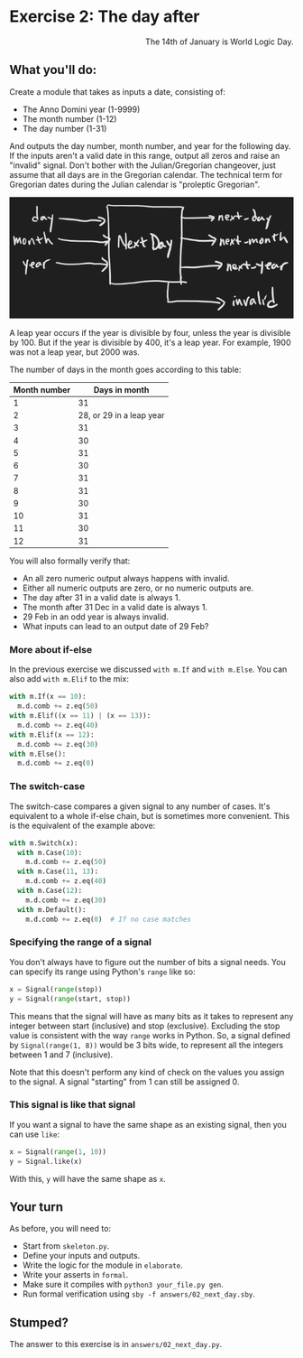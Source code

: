 # Exercise 2: The day after

<div style="text-align: right">The 14th of January is World Logic Day.</div>


## What you'll do:

Create a module that takes as inputs a date, consisting of:

* The Anno Domini year (1-9999)
* The month number (1-12)
* The day number (1-31)

And outputs the day number, month number, and year for the following day. If the inputs aren't a valid date in this range, output all zeros and raise an "invalid" signal. Don't bother with the Julian/Gregorian changeover, just assume that all days are in the Gregorian calendar. The technical term for Gregorian dates during the Julian calendar is "proleptic Gregorian".

![Inputs and outputs to the module](diagrams/next_day.png)

A leap year occurs if the year is divisible by four, unless the year is divisible by 100. But if the year is divisible by 400, it's a leap year. For example, 1900 was not a leap year, but 2000 was.

The number of days in the month goes according to this table:

| Month number | Days in month |
|--------------|---------------|
| 1 | 31 |
| 2 | 28, or 29 in a leap year |
| 3 | 31 |
| 4 | 30 |
| 5 | 31 |
| 6 | 30 |
| 7 | 31 |
| 8 | 31 |
| 9 | 30 |
| 10 | 31 |
| 11 | 30 |
| 12 | 31 |

You will also formally verify that:

* An all zero numeric output always happens with invalid.
* Either all numeric outputs are zero, or no numeric outputs are.
* The day after 31 in a valid date is always 1.
* The month after 31 Dec in a valid date is always 1.
* 29 Feb in an odd year is always invalid.
* What inputs can lead to an output date of 29 Feb?

### More about if-else

In the previous exercise we discussed `with m.If` and `with m.Else`. You can also add `with m.Elif` to the mix:

```python
with m.If(x == 10):
  m.d.comb += z.eq(50)
with m.Elif((x == 11) | (x == 13)):
  m.d.comb += z.eq(40)
with m.Elif(x == 12):
  m.d.comb += z.eq(30)
with m.Else():
  m.d.comb += z.eq(0)
```

### The switch-case

The switch-case compares a given signal to any number of cases. It's equivalent to a whole if-else chain, but is sometimes more convenient. This is the equivalent of the example above:

```python
with m.Switch(x):
  with m.Case(10):
    m.d.comb += z.eq(50)
  with m.Case(11, 13):
    m.d.comb += z.eq(40)
  with m.Case(12):
    m.d.comb += z.eq(30)
  with m.Default():
    m.d.comb += z.eq(0)  # If no case matches
```

### Specifying the range of a signal

You don't always have to figure out the number of bits a signal needs. You can specify its range using Python's `range` like so:

```python
x = Signal(range(stop))
y = Signal(range(start, stop))
```

This means that the signal will have as many bits as it takes to represent any integer between start (inclusive) and stop (exclusive). Excluding the stop value is consistent with the way `range` works in Python. So, a signal defined by `Signal(range(1, 8))` would be 3 bits wide, to represent all the integers between 1 and 7 (inclusive).

Note that this doesn't perform any kind of check on the values you assign to the signal. A signal "starting" from 1 can still be assigned 0.

### This signal is like that signal

If you want a signal to have the same shape as an existing signal, then you can use `like`:

```python
x = Signal(range(1, 10))
y = Signal.like(x)
```

With this, `y` will have the same shape as `x`.

## Your turn

As before, you will need to:

* Start from `skeleton.py`.
* Define your inputs and outputs.
* Write the logic for the module in `elaborate`.
* Write your asserts in `formal`.
* Make sure it compiles with `python3 your_file.py gen`.
* Run formal verification using `sby -f answers/02_next_day.sby`.

## Stumped?

The answer to this exercise is in `answers/02_next_day.py`.
